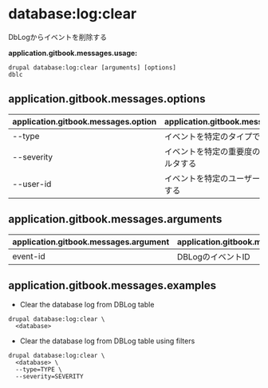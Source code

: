 # database:log:clear
DbLogからイベントを削除する

**application.gitbook.messages.usage:**
```
drupal database:log:clear [arguments] [options]
dblc
```

## application.gitbook.messages.options
application.gitbook.messages.option | application.gitbook.messages.details
-------|-------------
--type | イベントを特定のタイプでフィルタする
--severity | イベントを特定の重要度のレベルでフィルタする
--user-id | イベントを特定のユーザーIDでフィルタする

## application.gitbook.messages.arguments
application.gitbook.messages.argument | application.gitbook.messages.details
---------|-------------
event-id | DBLogのイベントID

## application.gitbook.messages.examples
* Clear the database log from DBLog table
```
drupal database:log:clear \
  <database>
```
* Clear the database log from DBLog table using filters
```
drupal database:log:clear \
  <database> \
  --type=TYPE \
  --severity=SEVERITY
```
